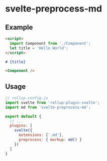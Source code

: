 # svelte-preprocess-md

## Example

```md
<script>
  import Component from './Component';
  let title = 'Hello World';
</script>

# {title}

<Component />
```

## Usage

```js
// rollup.config.js
import svelte from 'rollup-plugin-svelte';
import md from 'svelte-preprocess-md';

export default {
  // ...
  plugins: [
    svelte({
      extensions: ['.md'],
      preprocess: { markup: md() }
    })
  ]
}
```

